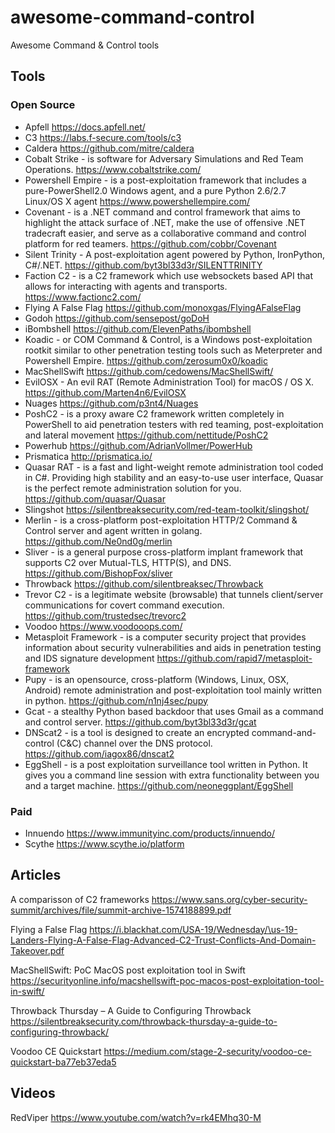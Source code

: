 # awesome-command-control

Awesome Command &amp; Control tools

## Tools

### Open Source

- Apfell https://docs.apfell.net/
- C3 https://labs.f-secure.com/tools/c3
- Caldera https://github.com/mitre/caldera
- Cobalt Strike - is software for Adversary Simulations and Red Team Operations.
  https://www.cobaltstrike.com/
- Powershell Empire - is a post-exploitation framework that includes a pure-PowerShell2.0 Windows agent, and a pure Python 2.6/2.7 Linux/OS X agent
  https://www.powershellempire.com/
- Covenant - is a .NET command and control framework that aims to highlight the attack surface of .NET, make the use of offensive .NET tradecraft easier, and serve as a collaborative command and control platform for red teamers.
  https://github.com/cobbr/Covenant
- Silent Trinity - A post-exploitation agent powered by Python, IronPython, C#/.NET.
  https://github.com/byt3bl33d3r/SILENTTRINITY
- Faction C2 - is a C2 framework which use websockets based API that allows for interacting with agents and transports. https://www.factionc2.com/
- Flying A False Flag https://github.com/monoxgas/FlyingAFalseFlag
- Godoh https://github.com/sensepost/goDoH
- iBombshell https://github.com/ElevenPaths/ibombshell
- Koadic - or COM Command & Control, is a Windows post-exploitation rootkit similar to other penetration testing tools such as Meterpreter and Powershell Empire.
  https://github.com/zerosum0x0/koadic
- MacShellSwift https://github.com/cedowens/MacShellSwift/
- EvilOSX - An evil RAT (Remote Administration Tool) for macOS / OS X.
  https://github.com/Marten4n6/EvilOSX
- Nuages https://github.com/p3nt4/Nuages
- PoshC2 - is a proxy aware C2 framework written completely in PowerShell to aid penetration testers with red teaming, post-exploitation and lateral movement
  https://github.com/nettitude/PoshC2
- Powerhub https://github.com/AdrianVollmer/PowerHub
- Prismatica http://prismatica.io/
- Quasar RAT - is a fast and light-weight remote administration tool coded in C#. Providing high stability and an easy-to-use user interface, Quasar is the perfect remote administration solution for you.
  https://github.com/quasar/Quasar
- Slingshot https://silentbreaksecurity.com/red-team-toolkit/slingshot/
- Merlin - is a cross-platform post-exploitation HTTP/2 Command & Control server and agent written in golang.
  https://github.com/Ne0nd0g/merlin
- Sliver - is a general purpose cross-platform implant framework that supports C2 over Mutual-TLS, HTTP(S), and DNS.
  https://github.com/BishopFox/sliver
- Throwback https://github.com/silentbreaksec/Throwback
- Trevor C2 - is a legitimate website (browsable) that tunnels client/server communications for covert command execution.
  https://github.com/trustedsec/trevorc2
- Voodoo https://www.voodooops.com/
- Metasploit Framework - is a computer security project that provides information about security vulnerabilities and aids in penetration testing and IDS signature development
  https://github.com/rapid7/metasploit-framework
- Pupy - is an opensource, cross-platform (Windows, Linux, OSX, Android) remote administration and post-exploitation tool mainly written in python.
  https://github.com/n1nj4sec/pupy
- Gcat - a stealthy Python based backdoor that uses Gmail as a command and control server.
  https://github.com/byt3bl33d3r/gcat
- DNScat2 - is a tool is designed to create an encrypted command-and-control (C&C) channel over the DNS protocol. https://github.com/iagox86/dnscat2
- EggShell - is a post exploitation surveillance tool written in Python. It gives you a command line session with extra functionality between you and a target machine.
  https://github.com/neoneggplant/EggShell

### Paid

- Innuendo https://www.immunityinc.com/products/innuendo/
- Scythe https://www.scythe.io/platform

## Articles

A comparisson of C2 frameworks
https://www.sans.org/cyber-security-summit/archives/file/summit-archive-1574188899.pdf

Flying a False Flag
https://i.blackhat.com/USA-19/Wednesday/\us-19-Landers-Flying-A-False-Flag-Advanced-C2-Trust-Conflicts-And-Domain-Takeover.pdf

MacShellSwift: PoC MacOS post exploitation tool in Swift
https://securityonline.info/macshellswift-poc-macos-post-exploitation-tool-in-swift/

Throwback Thursday – A Guide to Configuring Throwback
https://silentbreaksecurity.com/throwback-thursday-a-guide-to-configuring-throwback/

Voodoo CE Quickstart
https://medium.com/stage-2-security/voodoo-ce-quickstart-ba77eb37eda5

## Videos

RedViper
https://www.youtube.com/watch?v=rk4EMhq30-M
